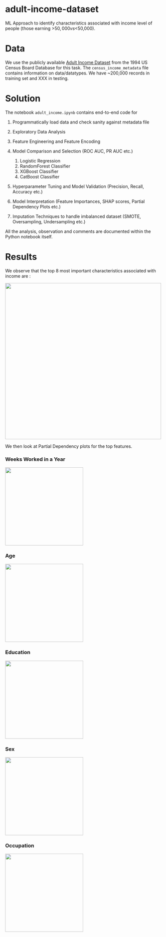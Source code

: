 # adult-income-dataset
ML Approach to identify characteristics associated with income level of people (those earning >$50,000 vs <$50,000).

# Data
We use the publicly available [Adult Income Dataset](https://drive.google.com/drive/folders/1Yvd_q0lF1W7zbFFwufq3isLUzdejYf1Y?usp=sharing) from the 1994 US Census Board Database for this task. The `census_income_metadata` file contains information on data/datatypes. We have ~200,000 records in training set and XXX in testing.

# Solution

The notebook `adult_income.ipynb` contains end-to-end code for
1. Programmatically load data and check sanity against metadata file
2. Exploratory Data Analysis
3. Feature Engineering and Feature Encoding
4. Model Comparison and Selection (ROC AUC, PR AUC etc.)
     1. Logistic Regression
     2. RandomForest Classifier
     3. XGBoost Classifier
     4. CatBoost Classifier
5. Hyperparameter Tuning and Model Validation (Precision, Recall, Accuracy etc.)

6. Model Interpretation (Feature Importances, SHAP scores, Partial Dependency Plots etc.)


7. Imputation Techniques to handle imbalanced dataset (SMOTE, Oversampling, Undersampling etc.)

All the analysis, observation and comments are documented within the Python notebook itself.

# Results

We observe that the top 8 most important characteristics associated with income are :

<img src="../results-images/screenshots/shap.png?raw=true" width="500" description="SHAP Importance Scores"/>

We then look at Partial Dependency plots for the top features.

### Weeks Worked in a Year

<img src="../results-images/screenshots/weeks%20pdp.png?raw=true" width="250"/>

### Age

<img src="../results-images/screenshots/age%20pdp.png?raw=true" width="250"/>

### Education

<img src="../results-images/screenshots/education%20pdp.png?raw=true" width="250"/>

### Sex

<img src="../results-images/screenshots/sex%20pdp.png?raw=true" width="250"/>

### Occupation

<img src="../results-images/screenshots/occupation%20pdp.png?raw=true" width="250"/>

